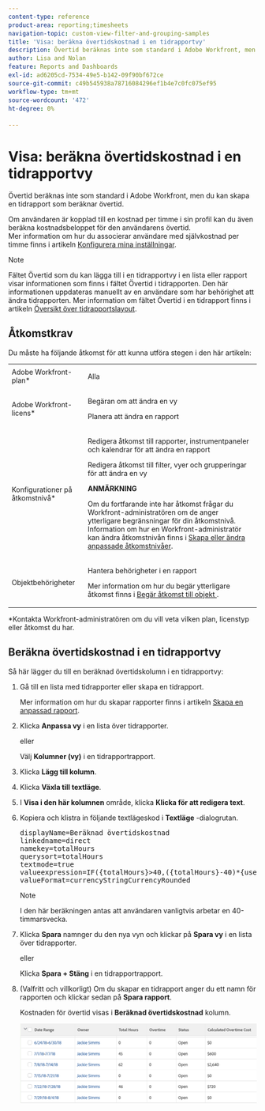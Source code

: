 ```yaml
---
content-type: reference
product-area: reporting;timesheets
navigation-topic: custom-view-filter-and-grouping-samples
title: 'Visa: beräkna övertidskostnad i en tidrapportvy'
description: Övertid beräknas inte som standard i Adobe Workfront, men du kan skapa en tidrapport som beräknar övertid.
author: Lisa and Nolan
feature: Reports and Dashboards
exl-id: ad6205cd-7534-49e5-b142-09f90bf672ce
source-git-commit: c49b545938a78716084296ef1b4e7c0fc075ef95
workflow-type: tm+mt
source-wordcount: '472'
ht-degree: 0%

---
```


# Visa: beräkna övertidskostnad i en tidrapportvy

Övertid beräknas inte som standard i Adobe Workfront, men du kan skapa en tidrapport som beräknar övertid.

Om användaren är kopplad till en kostnad per timme i sin profil kan du även beräkna kostnadsbeloppet för den användarens övertid.\
Mer information om hur du associerar användare med självkostnad per timme finns i artikeln [Konfigurera mina inställningar](../../../workfront-basics/manage-your-account-and-profile/configuring-your-user-profile/configure-my-settings.md).

>[!NOTE]
>
>Fältet Övertid som du kan lägga till i en tidrapportvy i en lista eller rapport visar informationen som finns i fältet Övertid i tidrapporten. Den här informationen uppdateras manuellt av en användare som har behörighet att ändra tidrapporten. Mer information om fältet Övertid i en tidrapport finns i artikeln [Översikt över tidrapportslayout](../../../timesheets/timesheets/timesheet-layout.md).

## Åtkomstkrav

Du måste ha följande åtkomst för att kunna utföra stegen i den här artikeln:

<table style="table-layout:auto"> 
 <col> 
 <col> 
 <tbody> 
  <tr> 
   <td role="rowheader">Adobe Workfront-plan*</td> 
   <td> <p>Alla</p> </td> 
  </tr> 
  <tr> 
   <td role="rowheader">Adobe Workfront-licens*</td> 
   <td> <p>Begäran om att ändra en vy </p>
   <p>Planera att ändra en rapport</p> </td> 
  </tr> 
  <tr> 
   <td role="rowheader">Konfigurationer på åtkomstnivå*</td> 
   <td> <p>Redigera åtkomst till rapporter, instrumentpaneler och kalendrar för att ändra en rapport</p> <p>Redigera åtkomst till filter, vyer och grupperingar för att ändra en vy</p> <p><b>ANMÄRKNING</b>

Om du fortfarande inte har åtkomst frågar du Workfront-administratören om de anger ytterligare begränsningar för din åtkomstnivå. Information om hur en Workfront-administratör kan ändra åtkomstnivån finns i <a href="../../../administration-and-setup/add-users/configure-and-grant-access/create-modify-access-levels.md" class="MCXref xref">Skapa eller ändra anpassade åtkomstnivåer</a>.</p> </td>
</tr> 
  <tr> 
   <td role="rowheader">Objektbehörigheter</td> 
   <td> <p>Hantera behörigheter i en rapport</p> <p>Mer information om hur du begär ytterligare åtkomst finns i <a href="../../../workfront-basics/grant-and-request-access-to-objects/request-access.md" class="MCXref xref">Begär åtkomst till objekt </a>.</p> </td> 
  </tr> 
 </tbody> 
</table>

&#42;Kontakta Workfront-administratören om du vill veta vilken plan, licenstyp eller åtkomst du har.

## Beräkna övertidskostnad i en tidrapportvy

Så här lägger du till en beräknad övertidskolumn i en tidrapportvy:

1. Gå till en lista med tidrapporter eller skapa en tidrapport.

   Mer information om hur du skapar rapporter finns i artikeln [Skapa en anpassad rapport](../../../reports-and-dashboards/reports/creating-and-managing-reports/create-custom-report.md).

1. Klicka **Anpassa vy** i en lista över tidrapporter.

   eller

   Välj **Kolumner (vy)** i en tidrapportrapport.

1. Klicka **Lägg till kolumn**.
1. Klicka **Växla till textläge**.
1. I **Visa i den här kolumnen** område, klicka **Klicka för att redigera text**.
1. Kopiera och klistra in följande textlägeskod i **Textläge** -dialogrutan.
   <pre>displayName=Beräknad övertidskostnad<br>linkedname=direct<br>namekey=totalHours<br>querysort=totalHours <br>textmode=true<br>valueexpression=IF({totalHours}&gt;40,({totalHours}-40)*{user}.{costPerHour},{totalHours}*{user}.{costPerHour})<br>valueFormat=currencyStringCurrencyRounded</pre>

   >[!NOTE]
   >
   >I den här beräkningen antas att användaren vanligtvis arbetar en 40-timmarsvecka.

1. Klicka **Spara** namnger du den nya vyn och klickar på **Spara vy** i en lista över tidrapporter.

   eller

   Klicka **Spara + Stäng** i en tidrapportrapport.

1. (Valfritt och villkorligt) Om du skapar en tidrapport anger du ett namn för rapporten och klickar sedan på **Spara rapport**.

   Kostnaden för övertid visas i **Beräknad övertidskostnad** kolumn.

   ![calculate_overtime_cost_in_timesheet_report.png](assets/calculated-overtime-cost-in-timesheet-report-350x92.png)

